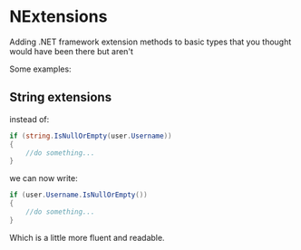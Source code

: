 NExtensions
===========

Adding .NET framework extension methods to basic types that you thought would have been there but aren't

Some examples:

String extensions
-----------------

instead of:

```c#
if (string.IsNullOrEmpty(user.Username))
{
	//do something...
}
```

we can now write:

```c#
if (user.Username.IsNullOrEmpty())
{
	//do something...
}
```

Which is a little more fluent and readable.

